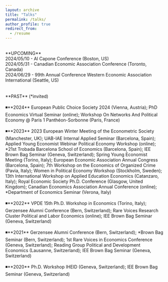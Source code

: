 ```yaml
---
layout: archive
title: "Talks"
permalink: /talks/
author_profile: true
redirect_from:
  - /resume
---
```

<br />
**UPCOMING** <br />
2024/05/10 - Al Capone Conference (Boston, US) <br />
2024/05/31 - Canadian Economic Association Conference (Toronto, Canada) <br />
2024/06/29 -  99th Annual Conference Western Economic Association International (Seattle, US) <br />
<br />
<br />
**PAST** (*invited) <br />
<br />
◾**2024** European Public Choice Society 2024 (Vienna, Austria); PhD Economics Virtual Seminar (online); Workshop On Networks And Political Economy @ Paris 1 Panthéon-Sorbonne (Paris, France) <br />
<br />
◾**2023** 2023 European Winter Meeting of the Econometric Society (Manchester, UK); UAB-IAE Internal Applied Seminar (Barcelona, Spain); Applied Young Economist Webinar Political Economy Workshop (online); *21st Trobada Barcelona School of Economics (Barcelona, Spain); IEE Brown Bag Seminar (Geneva, Switzerland); Spring Young Economist Meeting (Torino, Italy); European Economic Association Annual Congress (Barcelona, Spain); 7th Workshop on the Economics of Organized Crime (Pavia, Italy); Women in Political Economy Workshop (Stockholm, Sweden); 13th International Workshop on Applied Education Economics (Catanzaro, Italy); Royal Economic Society Ph.D. Conference (Glasgow, United Kingdom); Canadian Economics Association Annual Conference (online); *Department of Economics Seminar (Verona, Italy) <br />
<br />
◾**2022** VPDE 15th Ph.D. Workshop in Economics (Torino, Italy); Gerzensee Alumni Conference (Bern, Switzerland); Rare Voices Research Cluster Political and Labor Economics (online); IEE Brown Bag Seminar (Geneva, Switzerland) <br />
<br />
◾**2021** Gerzensee Alumni Conference (Bern, Switzerland); *Brown Bag Seminar (Bern, Switzerland); 1st Rare Voices in Economics Conference (Geneva, Switzerland); Reading Group Political and Development Economics (Lausanne, Switzerland); 
IEE Brown Bag Seminar (Geneva, Switzerland) <br />
<br />
◾**2020** Ph.D. Workshop IHEID (Geneva, Switzerland); IEE Brown Bag Seminar (Geneva, Switzerland)  <br />
<br />
